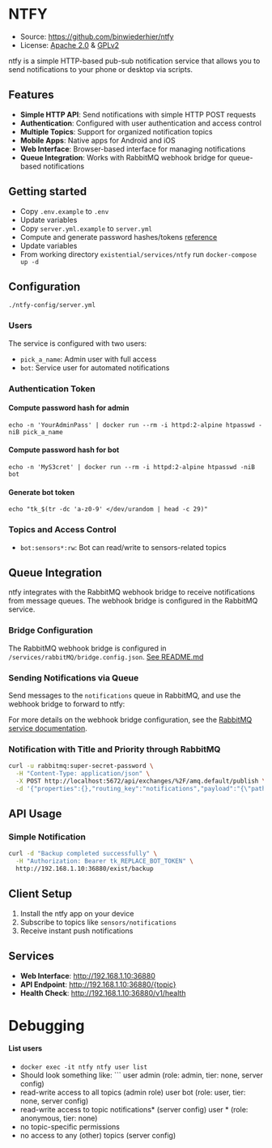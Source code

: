 # NTFY
- Source: https://github.com/binwiederhier/ntfy
- License: [Apache 2.0](https://www.apache.org/licenses/LICENSE-2.0) & [GPLv2](https://www.gnu.org/licenses/old-licenses/gpl-2.0.html)

ntfy is a simple HTTP-based pub-sub notification service that allows you to send notifications to your phone or desktop via scripts.

## Features

- **Simple HTTP API**: Send notifications with simple HTTP POST requests
- **Authentication**: Configured with user authentication and access control
- **Multiple Topics**: Support for organized notification topics
- **Mobile Apps**: Native apps for Android and iOS
- **Web Interface**: Browser-based interface for managing notifications
- **Queue Integration**: Works with RabbitMQ webhook bridge for queue-based notifications

## Getting started
- Copy `.env.example` to `.env`
- Update variables
- Copy `server.yml.example` to `server.yml`
- Compute and generate password hashes/tokens [reference](#compute-password-hash-for-admin)
- Update variables
- From working directory `existential/services/ntfy` run `docker-compose up -d`

## Configuration
`./ntfy-config/server.yml`

### Users

The service is configured with two users:
- `pick_a_name`: Admin user with full access
- `bot`: Service user for automated notifications

### Authentication Token

#### Compute password hash for admin
`echo -n 'YourAdminPass' | docker run --rm -i httpd:2-alpine htpasswd -niB pick_a_name`

#### Compute password hash for bot
`echo -n 'MyS3cret' | docker run --rm -i httpd:2-alpine htpasswd -niB bot`

#### Generate bot token
`echo "tk_$(tr -dc 'a-z0-9' </dev/urandom | head -c 29)"`

### Topics and Access Control

- `bot:sensors*:rw`: Bot can read/write to sensors-related topics

## Queue Integration

ntfy integrates with the RabbitMQ webhook bridge to receive notifications from message queues. The webhook bridge is configured in the RabbitMQ service.

### Bridge Configuration

The RabbitMQ webhook bridge is configured in `/services/rabbitMQ/bridge.config.json`. [See README.md](../rabbitMQ/webhook-bridge/README.md)

### Sending Notifications via Queue

Send messages to the `notifications` queue in RabbitMQ, and use the webhook bridge to forward to ntfy:

For more details on the webhook bridge configuration, see the [RabbitMQ service documentation](../rabbitMQ/README.md).

### Notification with Title and Priority through RabbitMQ
```bash
curl -u rabbitmq:super-secret-password \
  -H "Content-Type: application/json" \
  -X POST http://localhost:5672/api/exchanges/%2F/amq.default/publish \
  -d '{"properties":{},"routing_key":"notifications","payload":"{\"pathSuffix\":\"-test\",\"body\":\"High CPU usage\",\"headers\":{\"title\":\"System Alert\",\"priority\":\"urgent\"}}","payload_encoding":"string"}'
```

## API Usage

### Simple Notification
```bash
curl -d "Backup completed successfully" \
  -H "Authorization: Bearer tk_REPLACE_BOT_TOKEN" \
  http://192.168.1.10:36880/exist/backup
```

## Client Setup

1. Install the ntfy app on your device
2. Subscribe to topics like `sensors/notifications`
3. Receive instant push notifications

## Services

- **Web Interface**: http://192.168.1.10:36880
- **API Endpoint**: http://192.168.1.10:36880/{topic}
- **Health Check**: http://192.168.1.10:36880/v1/health

# Debugging
#### List users
- `docker exec -it ntfy ntfy user list`
- Should look something like: ```
user admin (role: admin, tier: none, server config)
- read-write access to all topics (admin role)
user bot (role: user, tier: none, server config)
- read-write access to topic notifications* (server config)
user * (role: anonymous, tier: none)
- no topic-specific permissions
- no access to any (other) topics (server config)
```

